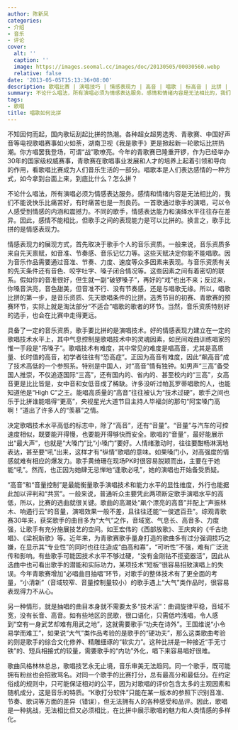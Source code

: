 ```yaml
---
author: 陈新凤
categories:
- 介绍
- 音乐
- 评论
cover:
  alt: ''
  caption: ''
  image: https://images.soomal.cc/images/doc/20130505/00030560.webp
  relative: false
date: '2013-05-05T15:13:36+08:00'
description: 歌唱比赛 | 演唱技巧 | 情感表现力 | 高音 | 唱歌 | 标高音 | 比拼 | 源自：音乐周报 | 版权：原创 |  平均/总评分：10.00/20
summary: 不论什么唱法，所有演唱必须为情感表达服务。感情和情绪内容是无法相比的，我们不能说快乐比痛苦好，有时痛苦也是一剂良药。一首歌通过歌手的演唱，可以令人感受到情感的内涵和震撼力。不同的歌手，情感表达能力和演绎水平往往存在差异。因此，感情不能相比，但歌手之间的表现能力是可以比拼的……
tags:
- 歌唱
title: 唱歌如何比拼
---
```


不知因何而起，国内歌坛刮起比拼的热潮。各种超女超男选秀、青歌赛、中国好声音等电视歌唱赛事如火如荼，湖南卫视《我是歌手》更是掀起新一轮歌坛比拼热潮。你方唱罢我登场，可谓“战”歌嘹亮。今年的青歌赛已隆重开锣，作为已经举办30年的国家级权威赛事，青歌赛在歌唱事业发展和人才的培养上起着引领和导向的作用，看歌唱比赛成为人们音乐生活的一部分。唱歌本是人们表达感情的一种方式，如今拿到台面上来，到底比什么？怎么拼？

不论什么唱法，所有演唱必须为情感表达服务。感情和情绪内容是无法相比的，我们不能说快乐比痛苦好，有时痛苦也是一剂良药。一首歌通过歌手的演唱，可以令人感受到情感的内涵和震撼力。不同的歌手，情感表达能力和演绎水平往往存在差异。因此，感情不能相比，但歌手之间的表现能力是可以比拼的。换言之，歌手比拼的是情感表现力。

情感表现力的展现方式，首先取决于歌手个人的音乐资质。一般来说，音乐资质多来自先天禀赋，如音准、节奏感、音乐记忆力等。这些天赋决定你能不能唱歌。因为音乐作品需要通过音准、节奏、力度、速度等众多因素来表现。与音乐资质有关的先天条件还有音色、咬字吐字、嗓子闭合情况等。这些因素之间有着密切的联系。假如你的音准很好，但生就一副“破锣嗓子”，再好的“戏”也出不来；反过来，你嗓音洪亮，音色甜美，但音准不行、没有节奏感，还是与唱歌无缘。所以，唱歌比拼的第一步，是音乐资质、先天歌唱条件的比拼。选秀节目的初赛、青歌赛的预赛环节，实际上就是淘汰部分“不适合”唱歌的歌者的环节。当然，音乐资质特别好的选手，也会在比赛中走得更远。

具备了一定的音乐资质，歌手要比拼的是演唱技术。好的情感表现力建立在一定的歌唱技术水平上，其中气息控制是歌唱技术中的灵魂因素，如民间戏曲训练唱家的惟一手段是“吊嗓子”。歌唱技术有难度，其中常见的难度是唱高音，尤其是高质量、长时值的高音，初学者往往有“恐高症”。正因为高音有难度，因此“飙高音”成了技术高低的一个参照系。特别是中国人，对“高音”情有独钟。如男声“三高”备受国人推崇，不仅追逐国际“三高”，还有国内的、省内的、甚至校内的“三高”，女高音更是比比皆是，女中音和女低音成了稀缺。许多没听过帕瓦罗蒂唱歌的人，也能知道他是“High C”之王。能唱高质量的“高音”往往被认为“技术过硬”，歌手之间也乐于比拼谁能唱得“更高”，央视星光大道节目主持人毕福剑的那句“阿宝嗓门高啊！”道出了许多人的“羡慕”之情。

决定歌唱技术水平高低的标志中，除了“高音”，还有“音量”。“音量”与汽车的可控速度相似，既要能开得慢，也要能开得够快而安全。歌唱的“音量”，最好能展示出“最大声”，也就是“大嗓门”比“小嗓门”要好。人情绪激动时，往往要酣畅淋漓地表达，甚至要“吼”出来，这样才有“纵情”歌唱的意味。如果嗓门小，对高强度的情感就难有相应的爆发力。歌手黄绮珊在现场PK时很容易脱颖而出，主要在于她能“吼”。然而，也正因为她肆无忌惮地“逢歌必吼”，她的演唱也开始备受质疑。

“高音”和“音量控制”是最能衡量歌手演唱技术和能力水平的显性维度，外行也能据此加以评判和“共赏”。一般来说，普通听众主要凭此两项断定歌手演唱水平的高低，所以，比赛的选曲就很关键。歌曲的高潮处“飙个漂亮的高音”并配上“声振林木、响遏行云”的音量，演唱效果一般不差，且往往还能“一俊遮百丑”。综观青歌赛30年来，获奖歌手的曲目多为“大气”之作，音域宽、气息长、高音多、力度强，让歌手有充分施展技艺的空间。如王宏伟的《西部放歌》、王庆爽的《千古绝唱》、《梁祝新歌》等。近年来，为青歌赛歌手量身打造的歌曲多有过分强调技巧之嫌，在显示其“专业性”的同时也往往造成“曲高和寡”，“可听性”不强，难有广泛流传和影响。有些歌手可能因技术水平不够过硬，“没有金刚钻不揽瓷器活”，因此从选曲中也可看出歌手的潜能和实际功力，某项技术“短板”很容易招致演唱上的失误。今年青歌赛增加“必唱曲目抽唱”环节，对歌手的整体技术有了更全面的考量，“小清新”（音域较窄、音量控制量较小）的歌手遇上“大气”类作品时，很容易表现得力不从心。

另一种情形，就是抽唱的曲目本身就不需要太多“技术活”：曲调旋律平稳，音域不宽，没有长音、高音。如有些地区的民歌，很口语化，只需低吟浅唱，令人感到“空有一身武艺却难有用武之地”，这就需要歌手“功夫在诗外”。王国维说“小令易学而难工”，如果说“大气”类作品考验的是歌手的“硬功夫”，那么这类歌曲考验的则是歌手的综合文化修养、精雕细琢的“软实力”。这种比拼是一种接近“手无寸铁”的、短兵相接式的较量，需要歌手的“内功”外化，唱下来容易唱好很难。

歌曲风格林林总总，歌唱技艺永无止境，音乐审美无法趋同。同一个歌手，既可能拥有粉丝也会招致骂名。对同一个歌手的比赛打分，总有最高分和最低分。在约定俗成的规则中，只可能保证相对的公平，因为对歌唱的评价包含太多的主观因素和随机成分，这是音乐的特质。“K歌打分软件”只能在某一版本的参照下识别音准、节奏、歌词等方面的差异（错误），但无法拥有人的各种感受和品评。因此，歌唱是一种挑战，无法相比但又必须相比，在比拼中展示歌唱的魅力和人类情感的多样化。